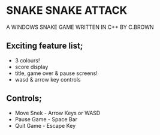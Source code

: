 # SNAKE SNAKE ATTACK

A WINDOWS SNAKE GAME WRITTEN IN C++ BY C.BROWN 

## Exciting feature list;

* 3 colours! 
* score display
* title, game over & pause screens!
* wasd & arrow key controls

## Controls;

* Move Snek   - Arrow Keys or WASD
* Pause Game  - Space Bar
* Quit Game   - Escape Key

